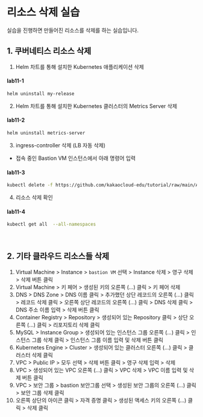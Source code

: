# 리소스 삭제 실습

실습을 진행하면 만들어진 리소스를 삭제를 하는 실습입니다.

## 1. 쿠버네티스 리소스 삭제
   1. Helm 차트를 통해 설치한 Kubernetes 애플리케이션 삭제
   #### **lab11-1**
   ```bash
   helm uninstall my-release
   ```
   2. Helm 차트를 통해 설치한 Kubernetes 클러스터의 Metrics Server 삭제
   #### **lab11-2**
   ```bash
   helm uninstall metrics-server
   ```
   3. ingress-controller 삭제 (LB 자동 삭제)
   - 접속 중인 Bastion VM 인스턴스에서 아래 명령어 입력
   #### **lab11-3**
   ```bash
   kubectl delete -f https://github.com/kakaocloud-edu/tutorial/raw/main/AdvancedCourse/src/manifests/ingress-nginx-controller.yaml
   ```
   
   4. 리소스 삭제 확인
   #### **lab11-4**
   ```bash
   kubectl get all  --all-namespaces
   ```
<br>

## 2. 기타 클라우드 리소스들 삭제
1. Virtual Machine > Instance > `bastion VM` 선택 > Instance 삭제 > 영구 삭제 > 삭제 버튼 클릭
2.  Virtual Machine > 키 페어 > 생성된 키의 오른쪽 (...) 클릭 > 키 페어 삭제
3. DNS > DNS Zone > DNS 이름 클릭 > 추가했던 상단 레코드의 오른쪽 (...) 클릭 > 레코드 삭제 클릭 >  오른쪽 상단 레코드의 오른쪽 (...) 클릭 >  DNS 삭제 클릭 > DNS 주소 이름 입력 > 삭제 버튼 클릭
4. Container Registry > Repository > 생성되어 있는 Repository 클릭 > 상단 오른쪽 (...) 클릭 > 리포지토리 삭제 클릭
5. MySQL > Instance Group > 생성되어 있는 인스턴스 그룹 오른쪽 (...) 클릭 > 인스턴스 그룹 삭제 클릭 > 인스턴스 그룹 이름 입력 및 삭제 버튼 클릭
6. Kubernetes Engine > Cluster > 생성되어 있는 클러스터 오른쪽 (...) 클릭 > 클러스터 삭제 클릭
7. VPC > Public IP > 모두 선택 > 삭제 버튼 클릭 > 영구 삭제 입력 > 삭제
8. VPC > 생성되어 있는 VPC 오른쪽 (...) 클릭 > VPC 삭제 > VPC 이름 입력 및 삭제 버튼 클릭
9. VPC > 보안 그룹 > bastion 보안그룹 선택 > 생성된 보안 그룹의 오른쪽 (...) 클릭 > 보안 그룹 삭제 클릭
10. 오른쪽 상단의 아이콘 클릭 > 자격 증명 클릭 > 생성된 액세스 키의 오른쪽 (...) 클릭 > 삭제 클릭
